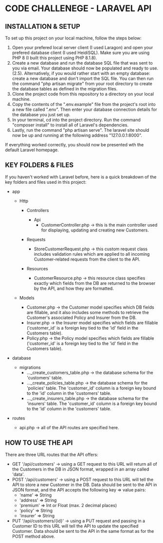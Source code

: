 # CODE CHALLENEGE - LARAVEL API

## INSTALLATION & SETUP

To set up this project on your local machine, follow the steps below:

1. Open your prefered local server client (I used Laragon) and open your prefered database client (I used HeidiSQL). Make sure you are using PHP 8 (I built this project using PHP 8.1.8).
2. Create a new database and run the database SQL file that was sent to you via email. Your database should now be populated and ready to use.
(2.5). Alternatively, if you would rather start with an empty database: create a new database and don't import the SQL file. You can then run the command "php artisan migrate" from your root directory to create the database tables as defined in the migration files.
3. Clone the project code from this repository to a directory on your local machine.
4. Copy the contents of the ".env.example" file from the project's root into a new file called ".env". Then enter your database connection details for the database you just set up.
5. In your terminal, cd into the project directory. Run the command "composer install" to install all of Laravel's dependencies.
6. Lastly, run the command "php artisan serve". The laravel site should now be up and running at the following address "127.0.0.1:8000".

If everything worked correctly, you should now be presented wth the default Laravel homepage.


## KEY FOLDERS & FILES

If you haven't worked with Laravel before, here is a quick breakdown of the key folders and files used in this project:

- app
    - Http
        - Controllers
            - Api
                - CustomerController.php -> this is the main controller used for displaying, updating and creating new Customers.

        - Requests
            - StoreCustomerRequest.php -> this custom request class includes validation rules which are applied to all incoming Customer-related requests from the client to the API.

        - Resources
            - CustomerResource.php -> this resource class specifies exactly which fields from the DB are returned to the browser by the API, and how they are formatted.

    - Models
        - Customer.php -> the Customer model specifies which DB fields are fillable, and it also includes some methods to retrieve the Customer's associated Policy and Insurer from the DB.
        - Insurer.php -> the Insurer model specifies which fields are fillable ('customer_id' is a foreign key tied to the 'id' field in the Customers table).
        - Policy.php -> the Policy model specifies which fields are fillable ('customer_id' is a foreign key tied to the 'id' field in the Customers table).

- database
    - migrations
        - ..._create_customers_table.php -> the database schema for the 'customers' table.
        - ..._create_policies_table.php -> the database schema for the 'policies' table. The 'customer_id' column is a foreign key bound to the 'id' column in the 'customers' table.
        - ..._create_insurers_table.php -> the database schema for the 'insurers' table. The 'customer_id' column is a foreign key bound to the 'id' column in the 'customers' table.

- routes
    - api.php -> all of the API routes are specified here.


## HOW TO USE THE API

There are three URL routes that the API offers:

* GET '/api/customers' -> using a GET request to this URL will return all of the Customers in the DB in JSON format, wrapped in an array called 'data'.
* POST '/api/customers' -> using a POST request to this URL will tell the API to store a new Customer in the DB. Data should be sent to the API in JSON format, and the API accepts the following key => value pairs:
    * 'name' => String
    * 'address' => String
    * 'premium' => Int or Float (max. 2 decimal places)
    * 'policy' => String
    * 'insurer' => String
* PUT '/api/customers/{id}' -> using a PUT request and passing in a Customer ID to this URL will tell the API to update the specified Customer. Data should be sent to the API in the same format as for the POST method above.